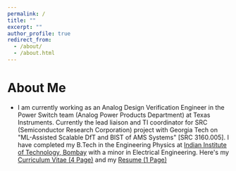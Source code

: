 ```yaml
---
permalink: /
title: ""
excerpt: ""
author_profile: true
redirect_from: 
  - /about/
  - /about.html
---
```




# About Me
* I am currently working as an Analog Design Verification Engineer in the Power Switch team (Analog Power Products Department) at Texas Instruments. Currently the lead liaison and TI coordinator for SRC (Semiconductor Research Corporation) project with Georgia Tech on "ML-Assisted Scalable DfT and BIST of AMS Systems" [SRC 3160.005]. I have completed my B.Tech in the Engineering Physics at [Indian Institute of Technology, Bombay](http://iitb.ac.in/) with a minor in Electrical Engineering. Here's my [Curriculum Vitae (4 Page)](https://ankush0303.github.io//files/Ankush_CV.pdf) and my [Resume (1 Page)](https://ankush0303.github.io//files/Ankush_Resume.pdf)

